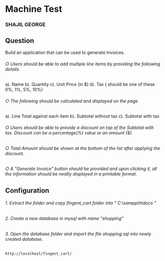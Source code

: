 # Machine Test
### SHAJIL GEORGE

## Question
Build an application that can be used to generate Invoices. 
###### ○ Users should be able to add multiple line items by providing the following details.
a). Name   b). Quantity   c). Unit Price (in $)   d). Tax ( should be one of these 0%, 1%, 5%, 10%)
###### ○ The following should be calculated and displayed on the page
a). Line Total against each item   b). Subtotal without tax   c). Subtotal with tax
###### ○ Users should be able to provide a discount on top of the Subtotal with tax. Discount can be a percentage(%) value or an amount ($).
###### ○ Total Amount should be shown at the bottom of the list after applying the discount.
###### ○ A "Generate Invoice" button should be provided and upon clicking it, all the information should be neatly displayed in a printable format.

## Configuration 

###### 1. Extract the folder and copy fingent_cart folder into "  C:\xampp\htdocs "
###### 2. Create a new database in mysql with name "shopping" 
###### 3. Open the database folder and import the file shopping.sql into newly created database.

    http://localhost/fingent_cart/   



